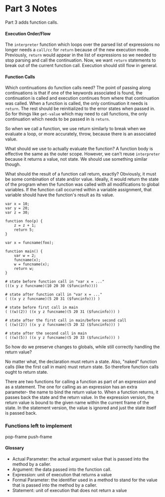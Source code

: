 # Part 3 Notes 

Part 3 adds function calls. 

#### Execution Order/Flow

The `interpreter` function which loops over the parsed list of expressions no longer needs a `call/cc` for `return` because of the new execution mode. Previously, `return` would appear in the list of expressions so we needed to stop parsing and call the continuation. Now, we want `return` statements to break out of the current function call. Execution should still flow in general. 

#### Function Calls

Which continuations do function calls need? The point of passing along continuations is that if one of the keywords associated is found, the continuation is called and execution continues from where that continuation was called. When a function is called, the only continuation it needs is `return`. The rest should be reinitialized to the error states when passed in. So for things like `get-value` which may need to call functions, the only continuation which needs to be passed in is `return`. 

So when we call a function, we use return similarly to break when we evaluate a loop, or more accurately, throw, because there is an associated value. 

What should we use to actually evaluate the function? A function body is effective the same as the outer scope. However, we can't reuse `interpreter` because it returns a value, not state. We should use something similar though. 

What should the result of a function call return, exactly? Obviously, it must be some combination of state and/or value. Ideally, it would return the state of the program when the function was called with all modifications to global variables. If the function call occurred within a variable assignment, that variable should have the function's result as its value. 

```
var x = 10;
var y = 20;
var z = 30;

function foo(p) {
	z = z + 1;
	return 5;
}

var x = funcname(foo);

function main() {
	var w = 2;
	funcname(x);
	w = funcname(x);
	return w;
}
```

```
# state before function call in "var x = ..."
(((x y z funcname)(10 20 30 ($funcinfo))))

# state after function call in "var x = ..."
( ((x y z funcname)(5 20 31 ($funcinfo))) )

# state before first call in main
( ((w)(2)) ((x y z funcname)(5 20 31 ($funcinfo))) )

# state after the first call in main/before second call
( ((w)(2)) ((x y z funcname)(5 20 32 ($funcinfo))) )

# state after the second call in main
( ((w)(5)) ((x y z funcname)(5 20 33 ($funcinfo))) )
```

So how do we preserve changes to globals, while still correctly handling the return value?

No matter what, the declaration must return a state. Also, "naked" function calls (like the first call in main) must return state. So therefore function calls ought to return state. 

There are two functions for calling a function as part of an expression and as a statement. The one for calling as an expression has an extra parameter- the name to bind the return value to. When a function returns, it passes back the state and the return value. In the expression version, the return value is bound to the given name within the current frame of the state. In the statement version, the value is ignored and just the state itself is passed back.

### Functions left to implement

pop-frame
push-frame

#### Glossary

* Actual Parameter: the actual argument value that is passed into the method by a caller.
* Argument: the data passed into the function call.
* Expression: unit of execution that returns a value
* Formal Parameter: the identifier used in a method to stand for the value that is passed into the method by a caller.
* Statement: unit of execution that does not return a value
